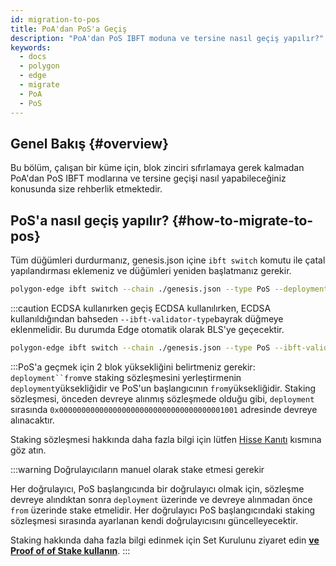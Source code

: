 ```yaml
---
id: migration-to-pos
title: PoA'dan PoS'a Geçiş
description: "PoA'dan PoS IBFT moduna ve tersine nasıl geçiş yapılır?"
keywords:
  - docs
  - polygon
  - edge
  - migrate
  - PoA
  - PoS
---
```


## Genel Bakış {#overview}

Bu bölüm, çalışan bir küme için, blok zinciri sıfırlamaya gerek kalmadan PoA'dan PoS IBFT modlarına ve tersine geçişi nasıl yapabileceğiniz konusunda size rehberlik etmektedir.

## PoS'a nasıl geçiş yapılır? {#how-to-migrate-to-pos}

Tüm düğümleri durdurmanız, genesis.json içine `ibft switch` komutu ile çatal yapılandırması eklemeniz ve düğümleri yeniden başlatmanız gerekir.

````bash
polygon-edge ibft switch --chain ./genesis.json --type PoS --deployment 100 --from 200
````
:::caution ECDSA kullanırken geçiş
ECDSA kullanılırken, ECDSA kullanıldığından bahseden `--ibft-validator-type`bayrak düğmeye eklenmelidir. Bu durumda Edge otomatik olarak BLS'ye geçecektir.

````bash
polygon-edge ibft switch --chain ./genesis.json --type PoS --ibft-validator-type ecdsa --deployment 100 --from 200
````
:::PoS'a geçmek için 2 blok yüksekliğini belirtmeniz gerekir: `deployment``from`ve staking sözleşmesini yerleştirmenin `deployment`yüksekliğidir ve PoS'un başlangıcının `from`yüksekliğidir. Staking sözleşmesi, önceden devreye alınmış sözleşmede olduğu gibi, `deployment` sırasında `0x0000000000000000000000000000000000001001` adresinde devreye alınacaktır.

Staking sözleşmesi hakkında daha fazla bilgi için lütfen [Hisse Kanıtı](/docs/edge/consensus/pos-concepts) kısmına göz atın.

:::warning Doğrulayıcıların manuel olarak stake etmesi gerekir

Her doğrulayıcı, PoS başlangıcında bir doğrulayıcı olmak için, sözleşme devreye alındıktan sonra `deployment` üzerinde ve devreye alınmadan önce `from` üzerinde stake etmelidir. Her doğrulayıcı PoS başlangıcındaki staking sözleşmesi sırasında ayarlanan kendi doğrulayıcısını güncelleyecektir.

Staking hakkında daha fazla bilgi edinmek için Set Kurulunu ziyaret edin **[ve Proof of of Stake kullanın](/docs/edge/consensus/pos-stake-unstake)**.
:::

